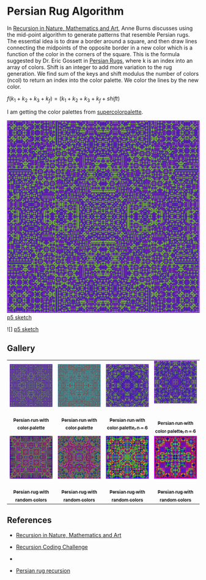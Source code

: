 # Persian Rug Algorithm

In [Recursion in Nature, Mathematics and Art](https://archive.bridgesmathart.org/2005/bridges2005-9.pdf), Anne Burns discusses using the mid-point algorithm to generate patterns that resemble Persian rugs. The essential idea is to draw a border around a square, and then draw lines connecting the midpoints of the opposite border in a new color which is a function of the color in the corners of the square. This is the formula suggested by Dr. Eric Gossett in [Persian Rugs](https://www.youtube.com/watch?v=0wfPlzPvZiQ), where k is an index into an array of colors. Shift is an integer to add more variation to the rug generation. We find sum of the keys and shift modulus the number of colors (ncol) to return an index into the color palette. We color the lines by the new color.

$f(k_1 + k_2 + k_3 + k_f) = (k_1 + k_2 + k_3 + k_f + shift) % ncol$

I am getting the color palettes from [supercolorpalette](https://supercolorpalette.com).

![purple-rug](assets/rug.jpg)
[p5 sketch](https://editor.p5js.org/kfahn/sketches/2KJqdr_MC)

![]
[p5 sketch](https://editor.p5js.org/kfahn/sketches/65HDqIkba)

## Gallery

<!-- IMAGE-LIST:START - Do not remove or modify this section -->
<!-- prettier-ignore-start -->
<!-- markdownlint-disable -->
<table>
  <tbody>
  <tr>
      <td align="center"><a href=""> <img class="img" src="assets/rug.jpg" alt="Rug with color palette, n = 8" style="vertical-align:top;" width="600" /><br /><sub><b><br/>Persian run with color palette</b></sub></a></td>
      <td align="center"><a href=""> <img class="img" src="assets/rug8.jpg" alt="Rug with color palette, n = 8" style="vertical-align:top;" width="600" /><br /><sub><b><br/>Persian run with color palette</b></sub></a></td>
      <td align="center"><a href=""> <img class="img" src="assets/rug1.jpg" alt="Rug with color palette" style="vertical-align:top;" width="600" /><br /><sub><b><br/>Persian run with color palette, n = 6</b></sub></a></td>
     <td align="center"><a href=""> <img class="img" src="assets/rug2.jpg" alt="Rug with color palette" style=" display: block;
    margin-left: auto;
    margin-right: auto;" width="600" /><br /><sub><b><br/>Persian run with color palette, n = 6</b></sub></a></td>
</tr>
<tr>
      <td align="center"><a href=""> <img class="img" src="assets/rug-random-0.jpg" alt="Persian rug with random colors, n = 8" style="vertical-align:top;" width="600" /><br /><sub><b><br/>Persian rug with random colors</b></sub></a></td>
       <td align="center"><a href=""> <img class="img" src="assets/rug-random-2.jpg" alt="Persian rug with random colors, n = 8" style="vertical-align:top;" width="600" /><br /><sub><b><br/>Persian rug with random colors</b></sub></a></td>
      <td align="center"><a href=""> <img class="img" src="assets/rug-random-3.jpg" alt="Persian rug with random colors, n = 6" style="vertical-align:top;" width="600" /><br /><sub><b><br/>Persian rug with random colors</b></sub></a></td>
     <td align="center"><a href=""> <img class="img" src="assets/rug-random-4.jpg" alt="Persian rug with random colors, n = 6" style="vertical-align:top;" width="600" /><br /><sub><b><br/>Persian rug with random colors</b></sub></a></td>
</tr> 
 </tbody>
</table>

<!-- markdownlint-restore -->
<!-- prettier-ignore-end -->

<!-- IMAGE-LIST:END -->

## References

- [Recursion in Nature, Mathematics and Art](https://archive.bridgesmathart.org/2005/bridges2005-9.pdf)

- [Recursion Coding Challenge](https://thecodingtrain.com/challenges/77-recursion)

-

- [Persian rug recursion](https://stackoverflow.com/questions/26226531/persian-rug-recursion)
